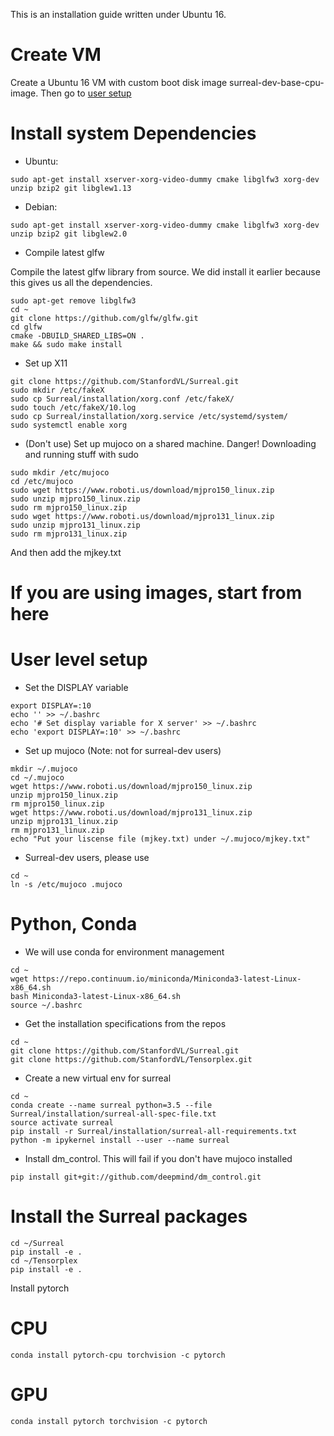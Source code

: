 This is an installation guide written under Ubuntu 16. 

# Create VM
Create a Ubuntu 16 VM with custom boot disk image surreal-dev-base-cpu-image. Then go to [user setup](#user-setup)

# Install system Dependencies

* Ubuntu:
```
sudo apt-get install xserver-xorg-video-dummy cmake libglfw3 xorg-dev unzip bzip2 git libglew1.13
```

* Debian:
```
sudo apt-get install xserver-xorg-video-dummy cmake libglfw3 xorg-dev unzip bzip2 git libglew2.0
```

* Compile latest glfw

Compile the latest glfw library from source. We did install it earlier because this gives us all the dependencies.
```
sudo apt-get remove libglfw3
cd ~
git clone https://github.com/glfw/glfw.git
cd glfw
cmake -DBUILD_SHARED_LIBS=ON .
make && sudo make install
```

* Set up X11
```
git clone https://github.com/StanfordVL/Surreal.git
sudo mkdir /etc/fakeX
sudo cp Surreal/installation/xorg.conf /etc/fakeX/
sudo touch /etc/fakeX/10.log
sudo cp Surreal/installation/xorg.service /etc/systemd/system/
sudo systemctl enable xorg
```

* (Don't use) Set up mujoco on a shared machine. Danger! Downloading and running stuff with sudo
```
sudo mkdir /etc/mujoco
cd /etc/mujoco
sudo wget https://www.roboti.us/download/mjpro150_linux.zip
sudo unzip mjpro150_linux.zip
sudo rm mjpro150_linux.zip
sudo wget https://www.roboti.us/download/mjpro131_linux.zip
sudo unzip mjpro131_linux.zip
sudo rm mjpro131_linux.zip
```
And then add the mjkey.txt

<a name="user-setup"></a>
# If you are using images, start from here

# User level setup
* Set the DISPLAY variable
```
export DISPLAY=:10
echo '' >> ~/.bashrc 
echo '# Set display variable for X server' >> ~/.bashrc
echo 'export DISPLAY=:10' >> ~/.bashrc 
```

* Set up mujoco (Note: not for surreal-dev users)
```
mkdir ~/.mujoco
cd ~/.mujoco
wget https://www.roboti.us/download/mjpro150_linux.zip
unzip mjpro150_linux.zip
rm mjpro150_linux.zip
wget https://www.roboti.us/download/mjpro131_linux.zip
unzip mjpro131_linux.zip
rm mjpro131_linux.zip
echo "Put your liscense file (mjkey.txt) under ~/.mujoco/mjkey.txt"
```

* Surreal-dev users, please use
```
cd ~
ln -s /etc/mujoco .mujoco
```



# Python, Conda
* We will use conda for environment management
```
cd ~
wget https://repo.continuum.io/miniconda/Miniconda3-latest-Linux-x86_64.sh
bash Miniconda3-latest-Linux-x86_64.sh 
source ~/.bashrc 
```

* Get the installation specifications from the repos
```
cd ~
git clone https://github.com/StanfordVL/Surreal.git
git clone https://github.com/StanfordVL/Tensorplex.git
```

* Create a new virtual env for surreal
```
cd ~
conda create --name surreal python=3.5 --file Surreal/installation/surreal-all-spec-file.txt
source activate surreal
pip install -r Surreal/installation/surreal-all-requirements.txt
python -m ipykernel install --user --name surreal
```

* Install dm_control. This will fail if you don't have mujoco installed
```
pip install git+git://github.com/deepmind/dm_control.git
```

# Install the Surreal packages
```
cd ~/Surreal
pip install -e .
cd ~/Tensorplex
pip install -e .
```

Install pytorch
# CPU
```
conda install pytorch-cpu torchvision -c pytorch
```
# GPU
```
conda install pytorch torchvision -c pytorch
```


